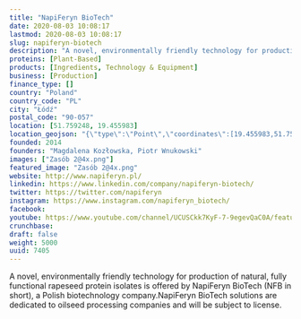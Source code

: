 ```yaml
---
title: "NapiFeryn BioTech"
date: 2020-08-03 10:08:17
lastmod: 2020-08-03 10:08:17
slug: napiferyn-biotech
description: "A novel, environmentally friendly technology for production of natural, fully functional rapeseed protein isolates is offered by NapiFeryn BioTech (NFB in short), a Polish biotechnology company.NapiFeryn BioTech solutions are dedicated to oilseed processing companies and will be subject to license."
proteins: [Plant-Based]
products: [Ingredients, Technology & Equipment]
business: [Production]
finance_type: []
country: "Poland"
country_code: "PL"
city: "Łódź"
postal_code: "90-057"
location: [51.759248, 19.455983]
location_geojson: "{\"type\":\"Point\",\"coordinates\":[19.455983,51.759248]}"
founded: 2014
founders: "Magdalena Kozłowska, Piotr Wnukowski"
images: ["Zasób 2@4x.png"]
featured_image: "Zasób 2@4x.png"
website: http://www.napiferyn.pl/
linkedin: https://www.linkedin.com/company/napiferyn-biotech/
twitter: https://twitter.com/napiferyn
instagram: https://www.instagram.com/napiferyn_biotech/
facebook: 
youtube: https://www.youtube.com/channel/UCUSCkk7KyF-7-9egevQaC0A/featured
crunchbase: 
draft: false
weight: 5000
uuid: 7405
---
```

A novel, environmentally friendly technology for production of natural, fully functional rapeseed protein isolates is offered by NapiFeryn BioTech (NFB in short), a Polish biotechnology company.NapiFeryn BioTech solutions are dedicated to oilseed processing companies and will be subject to license.
